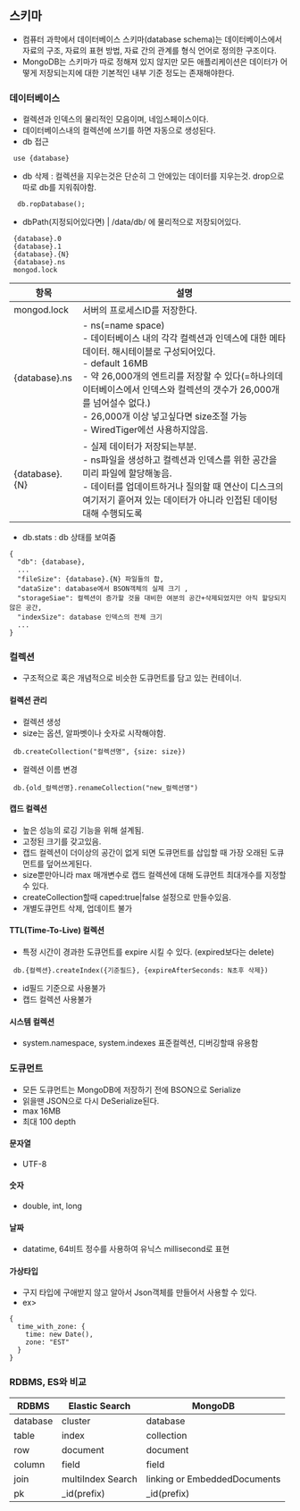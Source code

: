 ## 스키마
 - 컴퓨터 과학에서 데이터베이스 스키마(database schema)는 데이터베이스에서 자료의 구조, 자료의 표현 방법, 자료 간의 관계를 형식 언어로 정의한 구조이다.
 - MongoDB는 스키마가 따로 정해져 있지 않지만 모든 애플리케이션은 데이터가 어떻게 저장되는지에 대한 기본적인 내부 기준 정도는 존재해야한다.

### 데이터베이스
 - 컬렉션과 인덱스의 물리적인 모음이며, 네임스페이스이다.
 - 데이터베이스내의 컬렉션에 쓰기를 하면 자동으로 생성된다.
 - db 접근
~~~
 use {database}
~~~
 - db 삭제 : 컬렉션을 지우는것은 단순히 그 안에있는 데이터를 지우는것. drop으로 따로 db를 지워줘야함.
~~~
  db.ropDatabase();
~~~
 - dbPath(지정되어있다면) | /data/db/ 에 물리적으로 저장되어있다.
~~~
 {database}.0
 {database}.1
 {database}.{N}
 {database}.ns
 mongod.lock
~~~
|항목|설명|
|--|--|
|mongod.lock|서버의 프로세스ID를 저장한다.|
|{database}.ns| - ns(=name space)<br> - 데이터베이스 내의 각각 컬렉션과 인덱스에 대한 메타데이터. 해시테이블로 구성되어있다.<br> - default 16MB<br> - 약 26,000개의 엔트리를 저장할 수 있다(=하나의데이터베이스에서 인덱스와 컬렉션의 갯수가 26,000개를 넘어설수 없다.)<br> - 26,000개 이상 넣고싶다면 size조절 가능 <br> - WiredTiger에선 사용하지않음. |
|{database}.{N}| - 실제 데이터가 저장되는부분. <br> - ns파일을 생성하고 컬렉션과 인덱스를 위한 공간을 미리 파일에 할당해놓음.<br> - 데이터를 업데이트하거나 질의할 때 연산이 디스크의 여기저기 흩어져 있는 데이터가 아니라 인접된 데이텅 대해 수행되도록 |
 - db.stats : db 상태를 보여줌
~~~
{
  "db": {database},
  ...
  "fileSize": {database}.{N} 파일들의 합,
  "dataSize": database에서 BSON객체의 실제 크기 ,
  "storageSiae": 컬렉션이 증가할 것을 대비한 여분의 공간+삭제되었지만 아직 할당되지 않은 공간,
  "indexSize": database 인덱스의 전체 크기
  ...
}
~~~

### 컬렉션
 - 구조적으로 혹은 개념적으로 비슷한 도큐먼트를 담고 있는 컨테이너.
#### 컬렉션 관리
 - 컬렉션 생성
 - size는 옵션, 알파벳이나 숫자로 시작해야함.
~~~
 db.createCollection("컬렉션명", {size: size})
~~~
 - 컬렉션 이름 변경
~~~
 db.{old_컬렉션명}.renameCollection("new_컬렉션명")
~~~
#### 캡드 컬렉션
 - 높은 성능의 로깅 기능을 위해 설계됨.
 - 고정된 크기를 갖고있음.
 - 캡드 컬렉션이 더이상의 공간이 없게 되면 도큐먼트를 삽입할 때 가장 오래된 도큐먼트를 덮어쓰게된다.
 - size뿐만아니라 max 매개변수로 캡드 컬렉션에 대해 도큐먼트 최대개수를 지정할 수 있다.
 - createCollection할때 caped:true|false 설정으로 만들수있음.
 - 개별도큐먼트 삭제, 업데이트 불가

#### TTL(Time-To-Live) 컬렉션
 - 특정 시간이 경과한 도큐먼트를 expire 시킬 수 있다. (expired보다는 delete)
~~~
 db.{컬렉션}.createIndex({기준필드}, {expireAfterSeconds: N초후 삭제})
~~~
 - id필드 기준으로 사용불가
 - 캡드 컬렉션 사용불가

#### 시스템 컬렉션
 - system.namespace, system.indexes 표준컬렉션, 디버깅할때 유용함

### 도큐먼트
 - 모든 도큐먼트는 MongoDB에 저장하기 전에 BSON으로 Serialize
 - 읽을땐 JSON으로 다시 DeSerialize된다.
 - max 16MB
 - 최대 100 depth

#### 문자열
 - UTF-8

#### 숫자
 - double, int, long

#### 날짜
 - datatime, 64비트 정수를 사용하여 유닉스 millisecond로 표현

#### 가상타입
 - 구지 타입에 구애받지 않고 알아서 Json객체를 만들어서 사용할 수 있다.
 - ex>
 ~~~
 {
   time_with_zone: {
     time: new Date(),
     zone: "EST"
   }
 }
 ~~~

### RDBMS, ES와 비교
|RDBMS|Elastic Search|MongoDB|
|--|--|--|
|database|cluster|database|
|table|index|collection|
|row|document|document|
|column|field|field|
|join|multiIndex Search|linking or EmbeddedDocuments|
|pk|_id(prefix)|_id(prefix)|
